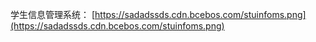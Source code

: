 学生信息管理系统：
[https://sadadssds.cdn.bcebos.com/stuinfoms.png](https://sadadssds.cdn.bcebos.com/stuinfoms.png)
